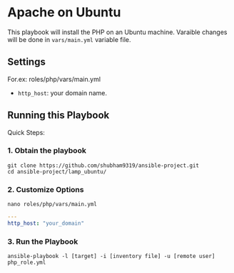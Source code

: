 # Apache on Ubuntu

This playbook will install the PHP on an Ubuntu machine. Varaible changes will be done in `vars/main.yml` variable file.

## Settings

For.ex: roles/php/vars/main.yml

- `http_host`: your domain name.

## Running this Playbook

Quick Steps:

### 1. Obtain the playbook
```shell
git clone https://github.com/shubham9319/ansible-project.git
cd ansible-project/lamp_ubuntu/
```

### 2. Customize Options

```shell
nano roles/php/vars/main.yml
```

```yml
---
http_host: "your_domain"
```

### 3. Run the Playbook

```command
ansible-playbook -l [target] -i [inventory file] -u [remote user] php_role.yml
```
